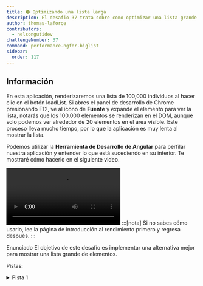 ```yaml
---
title: 🟠 Optimizando una lista larga
description: El desafio 37 trata sobre como optimizar una lista grande de elementos
author: thomas-laforge
contributors:
  - nelsongutidev
challengeNumber: 37
command: performance-ngfor-biglist
sidebar:
  order: 117
---
```


## Información

En esta aplicación, renderizaremos una lista de 100,000 individuos al hacer clic en el botón loadList. Si abres el panel de desarrollo de Chrome presionando F12, ve al ícono de <b>Fuente</b> y expande el elemento para ver la lista, notarás que los 100,000 elementos se renderizan en el DOM, aunque solo podemos ver alrededor de 20 elementos en el área visible. Este proceso lleva mucho tiempo, por lo que la aplicación es muy lenta al mostrar la lista.

Podemos utilizar la <b>Herramienta de Desarrollo de Angular</b> para perfilar nuestra aplicación y entender lo que está sucediendo en su interior. Te mostraré cómo hacerlo en el siguiente video.

<video controls src="https://github.com/tomalaforge/angular-challenges/assets/30832608/713403fa-2eda-49d5-a7c9-acdef8aacd34">
</video>
:::[nota]
Si no sabes cómo usarlo, lee la página de introducción al rendimiento primero y regresa después.
:::

Enunciado
El objetivo de este desafío es implementar una alternativa mejor para mostrar una lista grande de elementos.

Pistas:

<details>
  <summary>Pista 1</summary>
Si no estás seguro por dónde empezar, te recomiendo leer la documentación de virtualización de Angular CDK.

</details>
